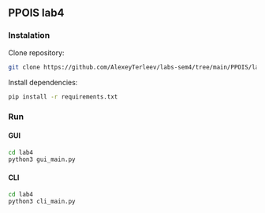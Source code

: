 ## PPOIS lab4

### Instalation

Clone repository:
```bash
git clone https://github.com/AlexeyTerleev/labs-sem4/tree/main/PPOIS/lab4
```

Install dependencies:
```bash
pip install -r requirements.txt
```

### Run

#### GUI
```bash
cd lab4
python3 gui_main.py
```

#### CLI
```bash
cd lab4
python3 cli_main.py
```